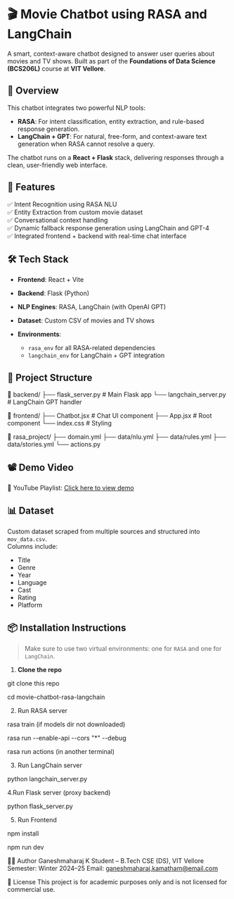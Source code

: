 # 🎬 Movie Chatbot using RASA and LangChain

A smart, context-aware chatbot designed to answer user queries about movies and TV shows. Built as part of the **Foundations of Data Science (BCS206L)** course at **VIT Vellore**.

## 📌 Overview

This chatbot integrates two powerful NLP tools:
- **RASA**: For intent classification, entity extraction, and rule-based response generation.
- **LangChain + GPT**: For natural, free-form, and context-aware text generation when RASA cannot resolve a query.

The chatbot runs on a **React + Flask** stack, delivering responses through a clean, user-friendly web interface.

## 📂 Features

✅ Intent Recognition using RASA NLU  
✅ Entity Extraction from custom movie dataset  
✅ Conversational context handling  
✅ Dynamic fallback response generation using LangChain and GPT-4  
✅ Integrated frontend + backend with real-time chat interface

## 🛠️ Tech Stack

- **Frontend**: React + Vite
  
- **Backend**: Flask (Python)  

- **NLP Engines**: RASA, LangChain (with OpenAI GPT) 

-   **Dataset**: Custom CSV of movies and TV shows

- **Environments**:
  - `rasa_env` for all RASA-related dependencies
  - `langchain_env` for LangChain + GPT integration

## 🚀 Project Structure

📁 backend/ ├── flask_server.py # Main Flask app └── langchain_server.py # LangChain GPT handler 

📁 frontend/ ├── Chatbot.jsx # Chat UI component ├── App.jsx # Root component └── index.css # Styling 

📁 rasa_project/ ├── domain.yml ├── data/nlu.yml ├── data/rules.yml ├── data/stories.yml └── actions.py 


## 📽️ Demo Video

🎥 YouTube Playlist: [Click here to view demo](https://youtube.com/playlist?list=PLGDxwdLu472oJnUqcB_pJiFHXkWZBgEoy&si=zeswO2st7Rcjrcx7)  


## 📊 Dataset

Custom dataset scraped from multiple sources and structured into `mov_data.csv`.  
Columns include:  
- Title  
- Genre  
- Year  
- Language  
- Cast  
- Rating  
- Platform

## 📦 Installation Instructions

> Make sure to use two virtual environments: one for `RASA` and one for `LangChain`.

1. **Clone the repo**

git clone this repo

cd movie-chatbot-rasa-langchain

2. Run RASA server

rasa train (if models dir not downloaded)

rasa run --enable-api --cors "*" --debug

rasa run actions (in another terminal)

3. Run LangChain server

python langchain_server.py

4.Run Flask server (proxy backend)

python flask_server.py

5. Run Frontend

npm install

npm run dev

🙋‍♂️ Author
Ganeshmaharaj K
Student – B.Tech CSE (DS), VIT Vellore
Semester: Winter 2024–25
Email: ganeshmaharaj.kamatham@email.com 

📃 License
This project is for academic purposes only and is not licensed for commercial use.









